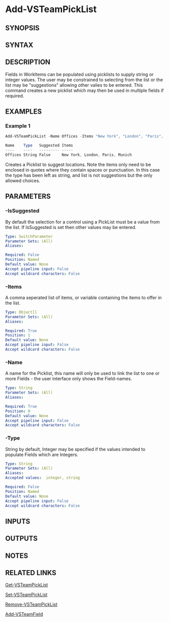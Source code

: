 <!-- #include "./common/header.md" -->

# Add-VSTeamPickList

## SYNOPSIS

<!-- #include "./synopsis/Add-VSTeamPickList.md" -->

## SYNTAX

## DESCRIPTION

Fields in WorkItems can be populated using picklists to supply string or integer values. The user may be constrained to selecting from the list or the list may be "suggestions" allowing other valies to be entered. This command creates a new picklist which may then be used in multiple fields if required.

## EXAMPLES

### Example 1
```powershell
Add-VSTeamPickList -Name Offices -Items "New York", "London", "Paris", "Munich"

Name    Type   Suggested Items
----    ----   --------- -----
Offices String False     New York, London, Paris, Munich
```

Creates a Picklist to suggest locations. Note the items only need to be enclosed in quotes where they contain spaces or punctuation. In this case the type has been left as string, and list is not suggestions but the only allowed choices.

## PARAMETERS

<!-- #include "./params/forcegroup.md" -->

### -IsSuggested
By default the selection for a control using a PickList must be a value from the list. If IsSuggested is set then other values may be entered.

```yaml
Type: SwitchParameter
Parameter Sets: (All)
Aliases:

Required: False
Position: Named
Default value: None
Accept pipeline input: False
Accept wildcard characters: False
```

### -Items
A comma seperated list of items, or variable containing the items to offer in the list.

```yaml
Type: Object[]
Parameter Sets: (All)
Aliases:

Required: True
Position: 1
Default value: None
Accept pipeline input: False
Accept wildcard characters: False
```

### -Name
A name for the Picklist, this name will only be used to link the list to one or more Fields - the user interface only shows the Field-names.

```yaml
Type: String
Parameter Sets: (All)
Aliases:

Required: True
Position: 0
Default value: None
Accept pipeline input: False
Accept wildcard characters: False
```

### -Type
String by default, Integer may be specified if the values intended to populate Fields which are Integers.

```yaml
Type: String
Parameter Sets: (All)
Aliases:
Accepted values:  integer, string

Required: False
Position: Named
Default value: None
Accept pipeline input: False
Accept wildcard characters: False
```

## INPUTS

## OUTPUTS

## NOTES

## RELATED LINKS

[Get-VSTeamPickList](Get-VSTeamPickList.md)

[Set-VSTeamPickList](Set-VSTeamPickList.md)

[Remove-VSTeamPickList](Remove-VSTeamPickList.md)

[Add-VSTeamField](Add-VSTeamField.md)
